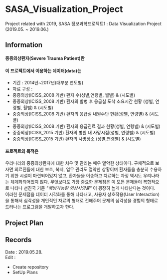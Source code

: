 # SASA_Visualization_Project  
Project related with 2019, SASA 정보과학프로젝트1 : Data Visualization Project (2019.05. ~ 2019.06.)  

## Information  
#### 중증외상환자(Severe Trauma Patient)란  

#### 이 프로젝트에서 이용하는 데이터(data)는  
- 기간 : 2014년~2017년(대부분 연도별)  
- 자료 구성 :  
-   중증외상(ICISS_2008 기반) 환자 수(성별,연령별, 월별) & (시도별)  
-   중증외상(ICISS_2008 기반) 환자의 발병 후 응급실 도착 소요시간 현황 (성별, 연령별, 월별) & (시도별)  
-   중증외상(ICISS_2008 기반) 환자의 응급실 내원수단 현황(성별, 연령별) & (시도별)    
-   중증외상(ICISS_2008 기반) 환자의 응급진료 결과 현황(성별, 연령별) & (시도별)  
-   중증외상(ICISS_2015 기반) 환자의 병원 내 사망시점(성별, 연령별) & (시도별)  
-   중증외상(ICISS_2015 기반) 환자의 사망장소 (성별,연령별) & (시도별)  


#### 프로젝트의 목적은  
  우리나라의 중증외상환자에 대한 처우 및 관리는 매우 열악한 상태이다. 
구체적으로 보자면 의료진들에 대한 보호, 복지, 업무 관리도 열악한 상황이며 환자들을 충분히 수용하기 위한 시설이 마련되어있지 않고, 환자들을 이송하고 치료하는 과정 역시도 우리나라는 체계화되어있지 않다. 무엇보다도 가장 중요한 문제점은 이 모든 문제들이 복합적으로 나타나 선진국 기준 *"예방가능한 외상사망률"* 이 굉장히 높게 나타난다는 것이다.   
  이러한 문제점을 데이터 시각화를 통해 나타내고, 사용자 상호작용(User Interaction)을 통해서 심각성을 개인적인 자료의 형태로 전해주어 문제의 심각성을 경험의 형태로 드러나는 프로그램을 개발하고자 한다.   
  
## Project Plan  

## Records  
Date : 2019.05.28.  
Edit :  
- Create repository  
- SetUp Plans
